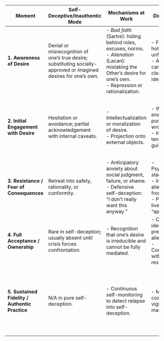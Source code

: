 | **Moment**                                     | **Self-Deceptive/Inauthentic Mode**                                                                              | **Mechanisms at Work**                                                                                                                                                  | **Direct Costs**                                                                                                | **Pathway to Fidelity/Authenticity**                                                              | **Effects of Authentic Engagement**                                                                  |
| ---------------------------------------------- | ---------------------------------------------------------------------------------------------------------------- | ----------------------------------------------------------------------------------------------------------------------------------------------------------------------- | --------------------------------------------------------------------------------------------------------------- | ------------------------------------------------------------------------------------------------- | ---------------------------------------------------------------------------------------------------- |
| **1. Awareness of Desire**                     | Denial or misrecognition of one’s true desire; substituting socially-approved or imagined desires for one’s own. | - *Bad faith* (Sartre): hiding behind roles, excuses, norms.<br>- *Alienation* (Lacan): mistaking the Other’s desire for one’s own.<br>- Repression or rationalization. | - Feeling hollow or unfulfilled.<br>- Anxiety that cannot be clearly identified.                                | Confront desire honestly; distinguish *own desire* from the Other’s expectations.                 | Emergent clarity; one begins to recognize patterns of misalignment and subtle self-betrayal.         |
| **2. Initial Engagement with Desire**          | Hesitation or avoidance; partial acknowledgement with internal caveats.                                          | - Intellectualization or moralization of desire.<br>- Projection onto external objects.                                                                                 | - Wasted energy pursuing the wrong goals.<br>- Inner tension and guilt.                                         | Experiment with desire in small, concrete ways; allow it to manifest without full commitment yet. | Embodied sense of what is truly compelling; first experience of desire unmediated by social scripts. |
| **3. Resistance / Fear of Consequences**       | Retreat into safety, rationality, or conformity.                                                                 | - Anticipatory anxiety about social judgment, failure, or shame.<br>- Defensive self-deception: “I don’t really want this anyway.”                                      | - Psychological stagnation.<br>- Increasing alienation from self.<br>- Partial life lived only in “appearance.” | Courageous confrontation with fear; accept risk of disappointment or failure as part of fidelity. | Expanded sense of agency; energy freed from dissimulation.                                           |
| **4. Full Acceptance / Ownership**             | Rare in self-deception; usually absent until crisis forces confrontation.                                        | - Recognition that one’s desire is irreducible and cannot be fully mediated.                                                                                            | - Crisis of identity if previously alienated.<br>- Confrontation with responsibility.                           | Step fully into the desire; articulate it, act in alignment with it, even if imperfectly.         | Deep vitality; emergent creativity; alignment of action and being.                                   |
| **5. Sustained Fidelity / Authentic Practice** | N/A in pure self-deception.                                                                                      | - Continuous self-monitoring to detect relapse into self-deception.                                                                                                     | - Minimal costs if vigilance maintained.                                                                        | Integrate desire with reflection, ethics, and relational awareness.                               | Life imbued with meaning; self-deception loses grip; resonance with one’s own trajectory emerges.    |

